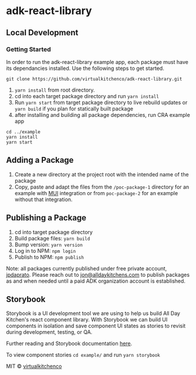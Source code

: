 # adk-react-library

## Local Development

### Getting Started

In order to run the adk-react-library example app, each package must have its dependancies installed. Use the following steps to get started.

```
git clone https://github.com/virtualkitchenco/adk-react-library.git
```

1. `yarn install` from root directory.
2. cd into each target package directory and run `yarn install`
3. Run `yarn start` from target package directory to live rebuild updates or `yarn build` if you plan for statically built package
4. after installing and building all package dependencies, run CRA example app

```
cd ../example
yarn install
yarn start
```

## Adding a Package

1. Create a new directory at the project root with the intended name of the package
2. Copy, paste and adapt the files from the `/poc-package-1` directory for an example with [MUI](https://mui.com/) integration or from `poc-package-2` for an example without that integration.

## Publishing a Package

1. cd into target package directory
2. Build package files: `yarn build`
3. Bump version: `yarn version`
4. Log in to NPM: `npm login`
5. Publish to NPM: `npm publish`

Note: all packages currently published under free private account, [jpdaprato](https://www.npmjs.com/~jpdaprato). Please reach out to jon@alldaykitchens.com to publish packages as and when needed until a paid ADK organization account is established.

## Storybook

Storybook is a UI development tool we are using to help us build All Day Kitchen's react component library. With Storybook we can build UI components in isolation and save component UI states as stories to revisit during development, testing, or QA.

Further reading and Storybook documentation [here](https://storybook.js.org/docs/react/get-started/introduction).

To view component stories `cd example/` and run `yarn storybook`

MIT © [virtualkitchenco](https://github.com/virtualkitchenco)
